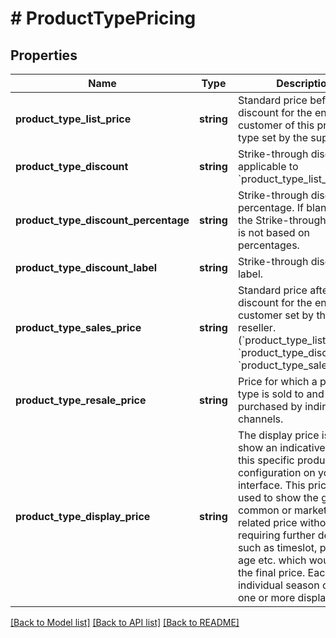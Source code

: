 # # ProductTypePricing

## Properties

Name | Type | Description | Notes
------------ | ------------- | ------------- | -------------
**product_type_list_price** | **string** | Standard price before discount for the end customer of this product type set by the supplier. |
**product_type_discount** | **string** | Strike-through discount applicable to &#x60;product_type_list_price&#x60;. | [optional]
**product_type_discount_percentage** | **string** | Strike-through discount percentage. If blank then the Strike-through discount is not based on percentages. | [optional]
**product_type_discount_label** | **string** | Strike-through discount label. | [optional]
**product_type_sales_price** | **string** | Standard price after discount for the end-customer set by the reseller. (&#x60;product_type_list_price&#x60; - &#x60;product_type_discount&#x60; &#x3D;&#x3D; &#x60;product_type_sales_price&#x60;). |
**product_type_resale_price** | **string** | Price for which a product type is sold to and purchased by indirect channels. | [optional]
**product_type_display_price** | **string** | The display price is used to show an indicative price for this specific product configuration on your user interface. This price can be used to show the guest a common or marketing related price without requiring further details such as timeslot, pieces, age etc. which would alter the final price. Each individual season can have one or more display prices. |

[[Back to Model list]](../../README.md#models) [[Back to API list]](../../README.md#endpoints) [[Back to README]](../../README.md)
